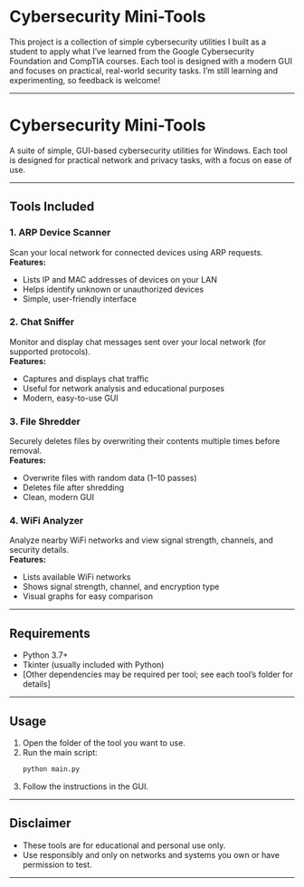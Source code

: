 # Cybersecurity Mini-Tools

This project is a collection of simple cybersecurity utilities I built as a student to apply what I’ve learned from the Google Cybersecurity Foundation and CompTIA courses. Each tool is designed with a modern GUI and focuses on practical, real-world security tasks. I’m still learning and experimenting, so feedback is welcome!

---
# Cybersecurity Mini-Tools

A suite of simple, GUI-based cybersecurity utilities for Windows. Each tool is designed for practical network and privacy tasks, with a focus on ease of use.

---

## Tools Included

### 1. ARP Device Scanner
Scan your local network for connected devices using ARP requests.  
**Features:**  
- Lists IP and MAC addresses of devices on your LAN  
- Helps identify unknown or unauthorized devices  
- Simple, user-friendly interface

### 2. Chat Sniffer
Monitor and display chat messages sent over your local network (for supported protocols).  
**Features:**  
- Captures and displays chat traffic  
- Useful for network analysis and educational purposes  
- Modern, easy-to-use GUI

### 3. File Shredder
Securely deletes files by overwriting their contents multiple times before removal.  
**Features:**  
- Overwrite files with random data (1–10 passes)  
- Deletes file after shredding  
- Clean, modern GUI

### 4. WiFi Analyzer
Analyze nearby WiFi networks and view signal strength, channels, and security details.  
**Features:**  
- Lists available WiFi networks  
- Shows signal strength, channel, and encryption type  
- Visual graphs for easy comparison

---

## Requirements

- Python 3.7+
- Tkinter (usually included with Python)
- [Other dependencies may be required per tool; see each tool’s folder for details]

---

## Usage

1. Open the folder of the tool you want to use.
2. Run the main script:
    ```sh
    python main.py
    ```
3. Follow the instructions in the GUI.

---

## Disclaimer

- These tools are for educational and personal use only.
- Use responsibly and only on networks and systems you own or have permission to test.

---
